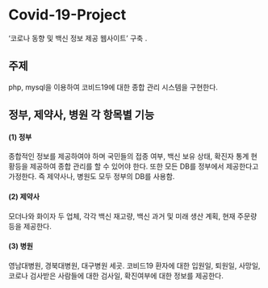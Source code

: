 # Covid-19-Project
‘코로나 동향 및 백신 정보 제공 웹사이트’ 구축
.
## 주제
php, mysql을 이용하여 코비드19에 대한 종합 관리 시스템을 구현한다.

## 정부, 제약사, 병원 각 항목별 기능
#### (1) 정부
종합적인 정보를 제공하여야 하며 국민들의 접종 여부, 백신 보유 상태, 확진자 통계 현황등을 제공하여 종합 관리를 할 수 있어야 한다.
또한 모든 DB를 정부에서 제공한다고 가정한다. 즉 제약사나, 병원도 모두 정부의 DB를 사용함.

#### (2) 제약사
모더나와 화이자 두 업체, 각각 백신 재고량, 백신 과거 및 미래 생산 계획, 현재 주문량 등을 제공한다.

#### (3) 병원
영남대병원, 경북대병원, 대구병원 세곳. 코비드19 환자에 대한 입원일, 퇴원일, 사망일, 코로나 검사받은 사람들에 대한 검사일, 확진여부에 대한 정보를 제공한다.

